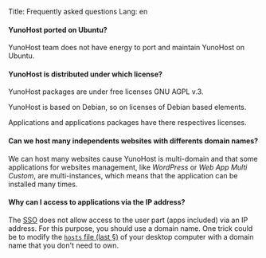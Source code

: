 Title: Frequently asked questions
Lang: en

#### YunoHost ported on Ubuntu?
YunoHost team does not have energy to port and maintain YunoHost on Ubuntu.

#### YunoHost is distributed under which license?
YunoHost packages are under free licenses GNU AGPL v.3.

YunoHost is based on Debian, so on licenses of Debian based elements.

Applications and applications packages have there respectives licenses.

#### Can we host many independents websites with differents domain names?
We can host many websites cause YunoHost is multi-domain and that some applications for websites management, like *WordPress* or *Web App Multi Custom*, are multi-instances, which means that the application can be installed many times.

#### Why can I access to applications via the IP address?
The [SSO](https://github.com/Kloadut/SSOwat/) does not allow access to the user part (apps included) via an IP address. For this purpose, you should use a domain name. One trick could be to modify the [`hosts` file (last §)](dns_local_network_en) of your desktop computer with a domain name that you don't need to own.
